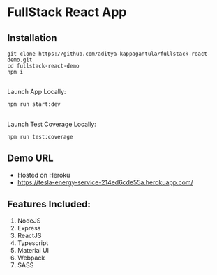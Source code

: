 # FullStack React App

## Installation

```
git clone https://github.com/aditya-kappagantula/fullstack-react-demo.git
cd fullstack-react-demo
npm i
```

## 
Launch App Locally:

```
npm run start:dev
```

## 
Launch Test Coverage Locally:

```
npm run test:coverage
```

## Demo URL

* Hosted on Heroku
* https://tesla-energy-service-214ed6cde55a.herokuapp.com/

## Features Included:

1. NodeJS
2. Express
3. ReactJS
4. Typescript
5. Material UI
6. Webpack
7. SASS




